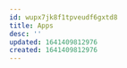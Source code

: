 ```yaml
---
id: wupx7jk8f1tpveudf6gxtd8
title: Apps
desc: ''
updated: 1641409812976
created: 1641409812976
---
```



